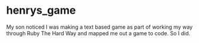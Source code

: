 # henrys_game
My son noticed I was making a text based game as part of working my way through Ruby The Hard Way and mapped me out a game to code. So I did.
